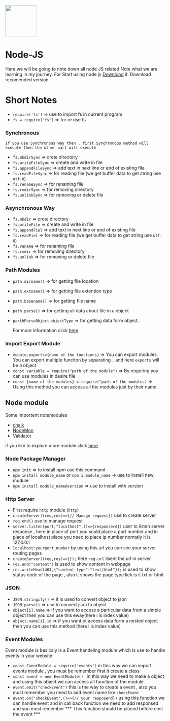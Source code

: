 
   <img style="height: 100px;width: 100px;" src="https://user-images.githubusercontent.com/89797141/228059845-e5f2f614-3f9e-4a5e-b023-bd386e914798.png">

# Node-JS
Here we will be going to note down all node JS related Note what we are learning in my journey. 
For Start using node js [Download](https://nodejs.org/en/) it. Download recomended version.
# Short Notes
- `require('fs')` => use to import fs in current program
- `fs = require('fs')` => for re use fs
###  Synchronous 
``If you use Synchronous way then , first Synchronous method will execute then the other part will execute``
- `fs.mkdirSync` => crete directory
- `fs.writeFileSync` => create and write in file
- `fs.appendFileSync` => add text in next line or end of existing file
- `fs.readFileSync` => for reading file (we get buffer data to get string use `utf-8`)
- `fs.renameSync` => for renaming file 
- `fs.rmdirSync` => for removing directory
- `fs.unlinkSync` => for removing or delete file

###  Asynchronous Way
- `fs.mkdir` => crete directory
- `fs.writeFile` => create and write in file
- `fs.appendFiel` => add text in next line or end of existing file
- `fs.readFiel` => for reading file (we get buffer data to get string use `utf-8`)
- `fs.rename` => for renaming file 
- `fs.rmdir` => for removing directory
- `fs.unlink` => for removing or delete file

### Path Modules
- `path.dirname()` => for getting file location
- `path.extname()` => for getting file extention type
- `path.basename()` => for getting file name
- `path.parse()` => for getting all data about file in a object
- `parthParseObject`.`objectType` => for getting data form object.


  For more information click [here](https://nodejs.org/dist/latest-v18.x/docs/api/path.html)
  
 ### Import Export Module
 - `module.exports={name of the functions}` => You can export modules. You can export multiple funciton by separating `,` and here `exports` will be a object
 - `const variable = require("path of the module")` => By requiring you can use modules in desire file
 - `const {name of the modules} = require("path of the modules)` => Using this method you can access all the modules just by their name

## Node module
Some importent notemodules 
 - [chalk](https://www.npmjs.com/package/chalk)
 - [NodeMon](https://www.npmjs.com/package/nodemon)
 - [Validator](https://www.npmjs.com/package/validator)

if you like to explore more module click [here](https://www.npmjs.com/)

### Node Package Manager
- `npm init` => to install npm use this command
- `npm install module_name` or `npm i module_name` => use to install new module 
- `npm install module_name@version` => use to install with version

### Http Server
- First require `http` module (`http`)
- `createServer((req,res)=>{// Manage request})` use to create server
- `req.end()` use to manage request
- `server.listen(port,"localhost",()=>{responserd})` user to listen server response , here in place of port you sould place a port number and in place of localhost        place you need to place ip number normaly it is 127.0.0.1
- `localhost:yourport_number` by using this url you can see your server routing pages
- `createServer((req,res)=>{});` here `req.url` lisent the url in server
- `res.end("content")` is used to show content in webpage
- `res.writeHead(404,{"content-type":"text/html"});` is used to show status code of the page , also it shows the page type liek is it txt or html

### JSON
- `JSON.stringify()` => it is used to convert object to json
- `JSON.parse()` => use to convert json to object
- `object[i].name` => if you want to access a particular data from a simple object then you can use this eway(here i is index value)
- `object.name[i].id` => if you want ot access data form a nested object then you can use this method (here i is index value)

### Event Modules
Event module is basicaly is a Event handeling module which is use to handle events in your website
- `const EventModule = require('events')` in this way we can import events module , you must be remember first it create a class
- `const event = new EventModule() ` in this way we need to make a object and using this object we can access all function of the module
- `event.emit("checkEvent")` this is the way to create a event , also you must remember you need to add event name like `checkEvent`
- `event.on("checkEvent",()=>{// your resposend})` using this function we can handle event and in call back function we need to add responsed and you must remember *** This function should be placed before emit the event ***
